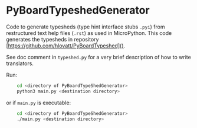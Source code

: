 # PyBoardTypeshedGenerator

Code to generate typesheds (type hint interface stubs `.pyi`) from 
restructured text help files (`.rst`) as used in MicroPython.
This code generates the typesheds in repository 
[https://github.com/hlovatt/PyBoardTypeshed]().

See doc comment in `typeshed.py` for a very brief description of 
how to write translators.

Run:
```bash
    cd <directory of PyBoardTypeShedGenerator>
    python3 main.py <destination directory>
```
or if `main.py` is executable:
```bash
    cd <directory of PyBoardTypeShedGenerator>
    ./main.py <destination directory>
```
